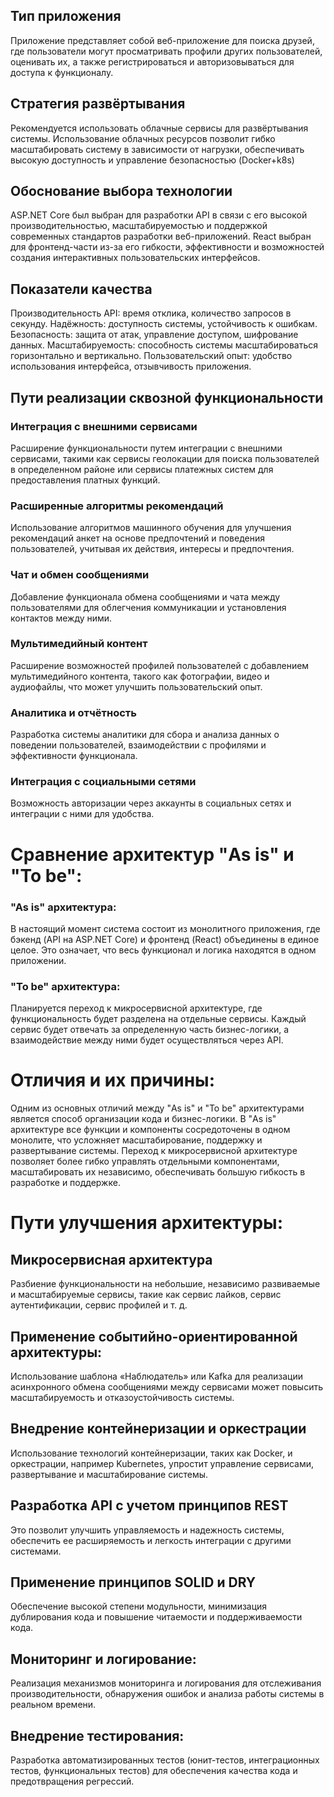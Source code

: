 ## Тип приложения

Приложение представляет собой веб-приложение для поиска друзей, 
где пользователи могут просматривать профили других пользователей, 
оценивать их, а также регистрироваться и авторизовываться для доступа к функционалу.

## Стратегия развёртывания

Рекомендуется использовать облачные сервисы для развёртывания системы.
Использование облачных ресурсов позволит гибко масштабировать систему в зависимости от нагрузки, 
обеспечивать высокую доступность и управление безопасностью (Docker+k8s)

## Обоснование выбора технологии

ASP.NET Core был выбран для разработки API в связи с его высокой производительностью,
масштабируемостью и поддержкой современных стандартов разработки веб-приложений. 
React выбран для фронтенд-части из-за его гибкости, эффективности и возможностей создания интерактивных пользовательских интерфейсов.

## Показатели качества

Производительность API: время отклика, количество запросов в секунду.
Надёжность: доступность системы, устойчивость к ошибкам.
Безопасность: защита от атак, управление доступом, шифрование данных.
Масштабируемость: способность системы масштабироваться горизонтально и вертикально.
Пользовательский опыт: удобство использования интерфейса, отзывчивость приложения.

## Пути реализации сквозной функциональности

### Интеграция с внешними сервисами
  Расширение функциональности путем интеграции с внешними сервисами, такими как сервисы геолокации для поиска пользователей в определенном районе 
  или сервисы платежных систем для предоставления платных функций.

### Расширенные алгоритмы рекомендаций
  Использование алгоритмов машинного обучения для улучшения рекомендаций анкет на основе
  предпочтений и поведения пользователей, учитывая их действия, интересы и предпочтения.

### Чат и обмен сообщениями
  Добавление функционала обмена сообщениями и чата между пользователями для облегчения коммуникации и установления контактов между ними.

### Мультимедийный контент
  Расширение возможностей профилей пользователей с добавлением мультимедийного контента, 
  такого как фотографии, видео и аудиофайлы, что может улучшить пользовательский опыт.

### Аналитика и отчётность
  Разработка системы аналитики для сбора и анализа данных о поведении пользователей, 
  взаимодействии с профилями и эффективности функционала.

### Интеграция с социальными сетями
  Возможность авторизации через аккаунты в социальных сетях и интеграции с ними для удобства.

# Сравнение архитектур "As is" и "To be":

### "As is" архитектура: 
В настоящий момент система состоит из монолитного приложения, где бэкенд (API на ASP.NET Core) 
и фронтенд (React) объединены в единое целое.
Это означает, что весь функционал и логика находятся в одном приложении.

### "To be" архитектура: 
Планируется переход к микросервисной архитектуре, где функциональность будет разделена на отдельные сервисы.
Каждый сервис будет отвечать за определенную часть бизнес-логики, 
а взаимодействие между ними будет осуществляться через API.

# Отличия и их причины:

Одним из основных отличий между "As is" и "To be" архитектурами является способ организации кода и бизнес-логики.
В "As is" архитектуре все функции и компоненты сосредоточены в одном монолите, что усложняет масштабирование, поддержку и развертывание системы.
Переход к микросервисной архитектуре позволяет более гибко управлять отдельными компонентами, 
масштабировать их независимо, обеспечивать большую гибкость в разработке и поддержке.

# Пути улучшения архитектуры:

## Микросервисная архитектура
 Разбиение функциональности на небольшие, независимо развиваемые и масштабируемые сервисы, 
 такие как сервис лайков, сервис аутентификации, сервис профилей и т. д.

## Применение событийно-ориентированной архитектуры:
  Использование шаблона «Наблюдатель» или Kafka для реализации асинхронного 
  обмена сообщениями между сервисами может повысить масштабируемость и отказоустойчивость системы.

## Внедрение контейнеризации и оркестрации
 Использование технологий контейнеризации, таких как Docker, и оркестрации, например Kubernetes, 
 упростит управление сервисами, развертывание и масштабирование системы.

## Разработка API с учетом принципов REST
  Это позволит улучшить управляемость и надежность системы,
  обеспечить ее расширяемость и легкость интеграции с другими системами.

## Применение принципов SOLID и DRY
  Обеспечение высокой степени модульности,
  минимизация дублирования кода и повышение читаемости и поддерживаемости кода.

## Мониторинг и логирование: 
  Реализация механизмов мониторинга и логирования для отслеживания производительности,
  обнаружения ошибок и анализа работы системы в реальном времени.

## Внедрение тестирования: 
  Разработка автоматизированных тестов (юнит-тестов, интеграционных тестов, функциональных тестов)
  для обеспечения качества кода и предотвращения регрессий.
